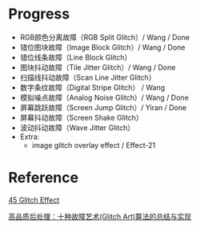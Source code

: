 # Progress

* RGB颜色分离故障（RGB Split Glitch）/ Wang / Done
* 错位图块故障（Image Block Glitch）/ Wang / Done
* 错位线条故障（Line Block Glitch）
* 图块抖动故障（Tile Jitter Glitch）/ Wang / Done
* 扫描线抖动故障（Scan Line Jitter Glitch）
* 数字条纹故障（Digital Stripe Glitch） / Wang
* 模拟噪点故障（Analog Noise Glitch）/ Wang / Done
* 屏幕跳跃故障（Screen Jump Glitch）/ Yiran / Done
* 屏幕抖动故障（Screen Shake Glitch）
* 波动抖动故障（Wave Jitter Glitch）
* Extra: 
  * image glitch overlay effect / Effect-21

# Reference
 [45 Glitch Effect](https://csspoint101.com/45-css-glitch-effect/)

 [高品质后处理：十种故障艺术(Glitch Art)算法的总结与实现](https://zhuanlan.zhihu.com/p/148256756)
